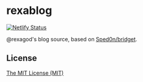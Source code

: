 # rexablog

[![Netlify Status](https://api.netlify.com/api/v1/badges/a17affbe-c70d-4612-9df2-cb3b336065a4/deploy-status)](https://app.netlify.com/sites/rexablog/deploys)

@rexagod's blog source, based on [Sped0n/bridget](https://github.com/Sped0n/bridget).

## License

[The MIT License (MIT)](./LICENSE)

